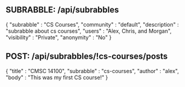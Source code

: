 ## SUBRABBLE: /api/subrabbles

  {
    "subrabble" : "CS Courses",
    "community" : "default",
    "description" : "subrabble about cs courses",
    "users" : "Alex, Chris, and Morgan", 
    "visibility" : "Private",
    "anonymity" : "No"
  }
    

## POST: /api/subrabbles/!cs-courses/posts

  {
    "title" : "CMSC 14100",
    "subrabble" : "cs-courses",
    "author" : "alex",
    "body" : "This was my first CS course!"
  }
